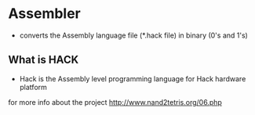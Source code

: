 # Assembler #
- converts the Assembly language file (*.hack file) in binary (0's and 1's)

## What is HACK ##
- Hack is the Assembly level programming language for Hack hardware platform

for more info about the project http://www.nand2tetris.org/06.php
